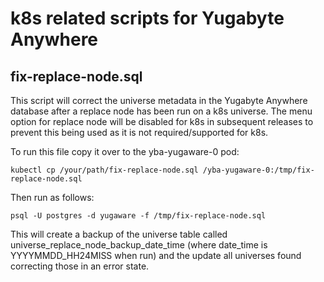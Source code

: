 # k8s related scripts for Yugabyte Anywhere

## fix-replace-node.sql
This script will correct the universe metadata in the Yugabyte Anywhere database after a replace node has been run on a k8s universe.
The menu option for replace node will be disabled for k8s in subsequent releases to prevent this being used as it is not required/supported for k8s.

To run this file copy it over to the yba-yugaware-0 pod:
```
kubectl cp /your/path/fix-replace-node.sql /yba-yugaware-0:/tmp/fix-replace-node.sql
```
Then run as follows:
```
psql -U postgres -d yugaware -f /tmp/fix-replace-node.sql
```
This will create a backup of the universe table called universe_replace_node_backup_date_time (where date_time is YYYYMMDD_HH24MISS when run) and the update all universes found correcting those in an error state.
